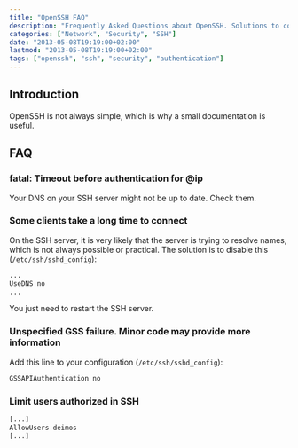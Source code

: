 ```yaml
---
title: "OpenSSH FAQ"
description: "Frequently Asked Questions about OpenSSH. Solutions to common problems and configuration tips."
categories: ["Network", "Security", "SSH"]
date: "2013-05-08T19:19:00+02:00"
lastmod: "2013-05-08T19:19:00+02:00"
tags: ["openssh", "ssh", "security", "authentication"]
---
```


## Introduction

OpenSSH is not always simple, which is why a small documentation is useful.

## FAQ

### fatal: Timeout before authentication for @ip

Your DNS on your SSH server might not be up to date. Check them.

### Some clients take a long time to connect

On the SSH server, it is very likely that the server is trying to resolve names, which is not always possible or practical. The solution is to disable this (`/etc/ssh/sshd_config`):

```bash
...
UseDNS no
...
```

You just need to restart the SSH server.

### Unspecified GSS failure. Minor code may provide more information

Add this line to your configuration (`/etc/ssh/sshd_config`):

```bash
GSSAPIAuthentication no
```

### Limit users authorized in SSH

```bash
[...]
AllowUsers deimos
[...]
```
